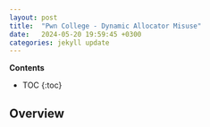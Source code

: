 ```yaml
---
layout: post
title:  "Pwn College - Dynamic Allocator Misuse"
date:   2024-05-20 19:59:45 +0300
categories: jekyll update
---
```


**Contents**
* TOC
{:toc}
## Overview

